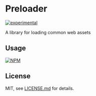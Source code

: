 # Preloader

[![experimental](http://badges.github.io/stability-badges/dist/experimental.svg)](http://github.com/badges/stability-badges)

A library for loading common web assets 

## Usage

[![NPM](https://nodei.co/npm/preloader.png)](https://www.npmjs.com/package/preloader)

## License

MIT, see [LICENSE.md](https://github.com/Jam3/preloader/blob/master/LICENSE.md) for details.
